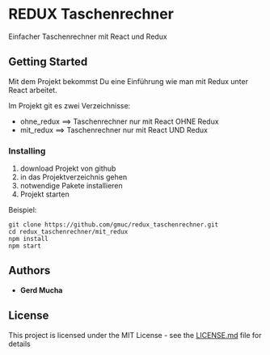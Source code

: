 # REDUX Taschenrechner

Einfacher Taschenrechner mit React und Redux

## Getting Started

Mit dem Projekt bekommst Du eine Einführung wie man mit Redux unter React arbeitet.

Im Projekt git es zwei Verzeichnisse:

- ohne_redux ==> Taschenrechner nur mit React OHNE Redux
- mit_redux ==> Taschenrechner nur mit React UND Redux

### Installing

1. download Projekt von github
2. in das Projektverzeichnis gehen
3. notwendige Pakete installieren
4. Projekt starten

Beispiel:

```
git clone https://github.com/gmuc/redux_taschenrechner.git
cd redux_taschenrechner/mit_redux
npm install
npm start
```

## Authors

* **Gerd Mucha** 

## License

This project is licensed under the MIT License - see the [LICENSE.md](LICENSE.md) file for details
